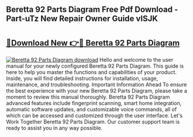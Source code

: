 ## Beretta 92 Parts Diagram Free Pdf Download - Part-uTz New Repair Owner Guide vlSJK

# <h2><a href="http://dfi0hdq.blite.top/?on=Beretta+92+Parts+Diagram">🔗Download New 👉🔴 Beretta 92 Parts Diagram</a></h2>

[![Beretta 92 Parts Diagram download](https://i.imgur.com/lujVjoI.png)](http://dfi0hdq.blite.top/?on=Beretta+92+Parts+Diagram)
Hello and welcome to the user manual for your newly configured Beretta 92 Parts Diagram. This guide is here to help you master the functions and capabilities of your product. Inside, you will find detailed instructions for installation, usage, maintenance, and troubleshooting. Important Information Ahead To ensure the best experience with your new Beretta 92 Parts Diagram, please take a moment to review this manual thoroughly. Beretta 92 Parts Diagram advanced features include fingerprint scanning, smart home integration, automatic software updates, and customizable voice commands, all of which can be accessed and customized through the user interface. Let's Work Together Beretta 92 Parts Diagram. Our customer support team is ready to assist you in any way possible.
